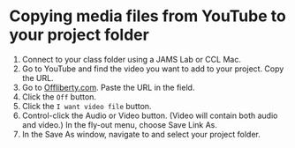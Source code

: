 # Copying media files from YouTube to your project folder

1. Connect to your class folder using a JAMS Lab or CCL Mac.
2. Go to YouTube and find the video you want to add to your project. Copy the URL.
3. Go to [Offliberty.com](http://offliberty.com/). Paste the URL in the field. 
4. Click the `Off` button. 
5. Click the `I want video file` button.
6. Control-click the Audio or Video button. (Video will contain both audio and video.) In the fly-out menu, choose Save Link As. 
7. In the Save As window, navigate to and select your project folder.

